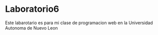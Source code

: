 # Laboratorio6
Este labarotario es para mi clase de programacion web en la Universidad Autonoma de Nuevo Leon
